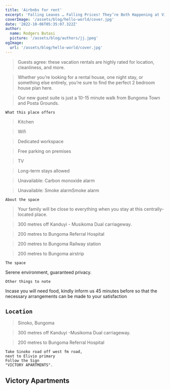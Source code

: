 ```yaml
---
title: 'Airbnbs for rent'
excerpt: 'Falling Leaves … Falling Prices! They’re Both Happening at Victory Apartment.'
coverImage: '/assets/blog/hello-world/cover.jpg'
date: '2022-10-06T05:35:07.322Z'
author:
  name: Rodgers Butasi
  picture: '/assets/blog/authors/jj.jpeg'
ogImage:
  url: '/assets/blog/hello-world/cover.jpg'
---
```


> Guests agree: these vacation rentals are highly rated for location, cleanliness, and more.

>Whether you’re looking for a rental house, one night stay, or something else entirely, you’re sure to find the perfect 2 bedroom house plan here.

>Our new guest suite is just a 10-15 minute walk from Bungoma Town and Posta Grounds. 

`What this place offers`


> Kitchen

> Wifi

> Dedicated workspace

> Free parking on premises

> TV

> Long-term stays allowed

> Unavailable: Carbon monoxide alarm

> Unavailable: Smoke alarmSmoke alarm

```
About the space
```
> Your family will be close to everything when you stay at 
this centrally-located place.

> 300 metres off Kanduyi - Musikoma Dual carriageway.

> 200 metres to Bungoma Referral Hospital

> 200 metres to Bungoma Railway station

> 200 metres to Bungoma airstrip

`The space`

Serene environment, guaranteed privacy.

```
Other things to note
```
Incase you will need food, kindly inform us 45 minutes before so that the
necessary arrangements can be made to your satisfaction

## `Location`
> Sinoko, Bungoma

> 300 metres off Kanduyi -Musikoma Dual carriageway.

> 200 metres to Bungoma Referral Hospital

```
Take Sinoko road off west fm road,
next to Elivio primary
Follow the Sign 
"VICTORY APARTMENTS".
```


## Victory Apartments


